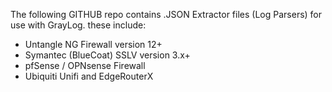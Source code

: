 The following GITHUB repo contains .JSON Extractor files (Log Parsers) for use with GrayLog.
these include:

- Untangle NG Firewall version 12+
- Symantec (BlueCoat) SSLV version 3.x+
- pfSense / OPNsense Firewall
- Ubiquiti Unifi and EdgeRouterX
